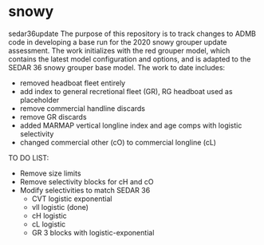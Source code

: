# snowy
sedar36update
The purpose of this repository is to track changes to ADMB code in developing a base run for the 2020 snowy grouper update assessment.  The work initializes with the red grouper model, which contains the latest model configuration and options, and is adapted to the SEDAR 36 snowy grouper base model.  The work to date includes:
- removed headboat fleet entirely
- add index to general recretional fleet (GR), RG headboat used as placeholder
- remove commercial handline discards
- remove GR discards
- added MARMAP vertical longline index and age comps with logistic selectivity
- changed commercial other (cO) to commercial longline (cL)


TO DO LIST:
- Remove size limits
- Remove selectivity blocks for cH and cO
- Modify selectivities to match SEDAR 36
  - CVT logistic exponential
  - vll logistic (done)
  - cH logistic
  - cL logistic
  - GR 3 blocks with logistic-exponential
  
  
